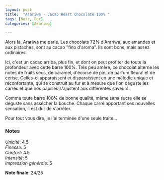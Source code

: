 ```yaml
---
layout: post
title:  "Arariwa - Cacao Heart Chocolate 100% "
tags: [Noir, Pur] 
categories: [Arariwa]

---
```


Alors là, Arariwa me parle. Les chocolats 72% d'Arariwa, aux amandes et aux pistaches, sont au cacao "fino d'aroma". Ils sont bons, mais assez ordinaires.

Ici, c'est un cacao arriba, plus fin, et dont on peut profiter de toute la profondeur avec cette barre 100%. Très peu amère, ce chocolat alterne les notes de fruits secs, de caramel, d'écorce de pin, de parfum fleural et de cerise. Celles-ci apparaissent et disparaissent en une mélodie unique et réconfortante, qui se construit au fur et à mesure que l'on déguste les carrés et que nos papilles s'ajustent aux différentes saveurs. 

Comme toute barre 100% de bonne qualité, même sans sucre elle se déguste sans assécher la bouche. Chaque carré apportant ses nouvelles sensation, il est dur de s'arrêter.

Pour tout vous dire, je l'ai terminée d'une seule traite...   

### Notes

_Unicité_: 4.5  
_Finesse_: 5  
_Confort_: 4.5  
_Intensité_: 5  
_Impression générale_: 5  

**Note finale**: 24/25
